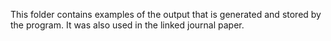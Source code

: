 This folder contains examples of the output that is generated and stored by the program.
It was also used in the linked journal paper.

